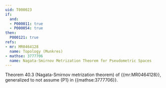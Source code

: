 ```yaml
---
uid: T000023
if:
  and:
  - P000011: true
  - P000054: true
then:
  P000121: true
refs:
- mr: MR0464128
  name: Topology (Munkres)
- mathse: 3777706
  name: Nagata-Smirnov Metrization Theorem for Pseudometric Spaces
---
```


Theorem 40.3 (Nagata-Smirnov metrization theorem) of {{mr:MR0464128}},
generalized to not assume {P1} in {{mathse:3777706}}.
